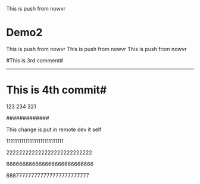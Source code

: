 This is push from nowvr
# Demo2

This is push from nowvr
This is push from nowvr
This is push from nowvr


#This is 3rd comment#
********************

# This is 4th commit#

123
234
321


#############


This change is put in remote dev it self

111111111111111111111111111


222222222222222222222222222


666666666666666666666666666

888777777777777777777777777
